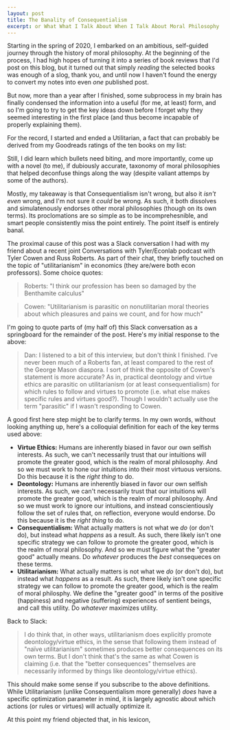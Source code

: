 ```yaml
---
layout: post
title: The Banality of Consequentialism
excerpt: or What What I Talk About When I Talk About Moral Philosophy
---
```


Starting in the spring of 2020, I embarked on an ambitious, self-guided journey through the history of moral philosophy. At the beginning of the process, I had high hopes of turning it into a series of book reviews that I'd post on this blog, but it turned out that simply _reading_ the selected books was enough of a slog, thank you, and until now I haven't found the energy to convert my notes into even _one_ published post.

But now, more than a year after I finished, some subprocess in my brain has finally condensed the information into a useful (for me, at least) form, and so I'm going to try to get the key ideas down before I forget why they seemed interesting in the first place (and thus become incapable of properly explaining them).

For the record, I started and ended a Utilitarian, a fact that can probably be derived from my Goodreads ratings of the ten books on my list:



Still, I did learn which bullets need biting, and more importantly, come up with a novel (to me), if dubiously accurate, taxonomy of moral philosophies that helped deconfuse things along the way (despite valiant attemps by some of the authors).

Mostly, my takeaway is that Consequentialism isn't wrong, but also it _isn't even_ wrong, and I'm not sure it _could_ be wrong. As such, it both dissolves and simulatenously endorses other moral philosophies (though on its own terms). Its proclomations are so simple as to be incomprehesnible, and smart people consistently miss the point entirely. The point itself is entirely banal.

The proximal cause of this post was a Slack conversation I had with my friend about a recent joint Conversations with Tyler/Econlab podcast with Tyler Cowen and Russ Roberts. As part of their chat, they briefly touched on the topic of "utilitarianism" in economics (they are/were both econ professors). Some choice quotes:

> Roberts: "I think our profession has been so damaged by the Benthamite calculus"

> Cowen: "Utilitarianism is parasitic on nonutilitarian moral theories about which pleasures and pains we count, and for how much"

I'm going to quote parts of (my half of) this Slack conversation as a springboard for the remainder of the post. Here's my initial response to the above:

> Dan: I listened to a bit of this interview, but don't think I finished. I've never been much of a Roberts fan, at least compared to the rest of the George Mason diaspora.
> I sort of think the opposite of Cowen's statement is more accurate? As in, practical deontology and virtue ethics are parasitic on utilitarianism (or at least consequentialism) for which rules to follow and virtues to promote (i.e. what else makes specific rules and virtues good?). Though I wouldn't actually use the term "parasitic" if I wasn't responding to Cowen.

A good first here step might be to clarify terms. In my own words, without looking anything up, here's a colloquial definition for each of the key terms used above:

- **Virtue Ethics:** Humans are inherently biased in favor our own selfish interests. As such, we can't necessarily trust that our intuitions will promote the greater good, which is the realm of moral philosophy. And so we must work to hone our intuitions into their most virtuous versions. Do this because it is the _right thing_ to do.
- **Deontology:** Humans are inherently biased in favor our own selfish interests. As such, we can't necessarily trust that our intuitions will promote the greater good, which is the realm of moral philosophy. And so we must work to ignore our intuitions, and instead conscientiously follow the set of rules that, on reflection, everyone would endorse. Do this because it is the _right thing_ to do.
- **Consequentialism:** What actually matters is not what we _do_ (or don't do), but instead what _happens_ as a result. As such, there likely isn't one specific strategy we can follow to promote the greater good, which is the realm of moral philosophy. And so we must figure what the "greater good" actually means. Do _whatever_ produces the _best_ consequeces on these terms.
- **Utilitarianism:** What actually matters is not what we _do_ (or don't do), but instead what _happens_ as a result. As such, there likely isn't one specific strategy we can follow to  promote the greater good, which is the realm of moral philosphy. We define the "greater good" in terms of the positive (happiness) and negative (suffering) experiences of sentient beings, and call this utility. Do _whatever_ maximizes utility.

Back to Slack:

> I do think that, in other ways, utilitarianism does explicitly promote deontology/virtue ethics, in the sense that following them instead of "naïve utilitarianism" sometimes produces better consequences on its own terms. But I don't think that's the same as what Cowen is claiming (i.e. that the "better consequences" themselves are necessarily informed by things like deontology/virtue ethics).

This should make some sense if you subscribe to the above definitions. While Utilitarianism (unlike Consequentialism more generally) _does_ have a specific optimization parameter in mind, it is largely agnostic about which actions (or rules or virtues) will actually optimize it.

At this point my friend objected that, in his lexicon, 
